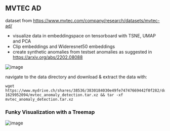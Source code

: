 ## MVTEC AD
dataset from https://www.mvtec.com/company/research/datasets/mvtec-ad/

- visualize data in embeddingspace on tensorboard with TSNE, UMAP and PCA
- Clip embeddings and Wideresnet50 embeddings
- create synthetic anomalies from testset anomalies as suggested in https://arxiv.org/abs/2202.08088 


![image](https://github.com/buehlpa/MVTec_Visualizer/assets/64488738/c1df57ea-cdea-4a57-b654-5c740dfc86f2)

navigate to the data directory and download & extract the data  with:

```
wget https://www.mydrive.ch/shares/38536/3830184030e49fe74747669442f0f282/download/420938113-1629952094/mvtec_anomaly_detection.tar.xz && tar -xf mvtec_anomaly_detection.tar.xz
```
### Funky Visualization with a Treemap
![image](https://github.com/buehlpa/MVTec_Visualizer/assets/64488738/563f0eff-1192-4667-aa31-e8114f1ea681)
